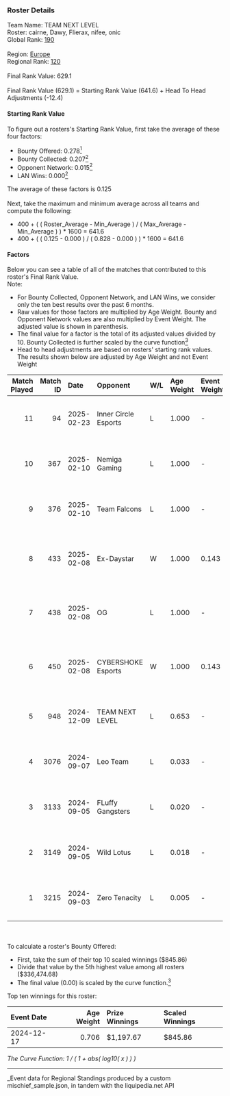 ### Roster Details<br />
Team Name: TEAM NEXT LEVEL<br />
Roster: cairne, Dawy, Flierax, nifee, onic<br />
Global Rank: [190](../../standings_global_2025_03_01.md)<br />
<br />
Region: [Europe]( ../../standings_europe_2025_03_01.md)<br />
Regional Rank: [120]( ../../standings_europe_2025_03_01.md)<br />
<br />
Final Rank Value:  629.1<br />
<br />
Final Rank Value (629.1) = Starting Rank Value (641.6) + Head To Head Adjustments (-12.4)<br />

#### Starting Rank Value<br />
To figure out a rosters's Starting Rank Value, first take the average of these four factors:<br />
- Bounty Offered: 0.278[<sup>1</sup>](#table2)
- Bounty Collected: 0.207[<sup>2</sup>](#table1)
- Opponent Network: 0.015[<sup>2</sup>](#table1)
- LAN Wins: 0.000[<sup>2</sup>](#table1)

The average of these factors is 0.125<br />
<br />
Next, take the maximum and minimum average across all teams and compute the following:<br />
- 400 + ( ( Roster_Average - Min_Average ) / ( Max_Average - Min_Average ) ) * 1600 = 641.6
- 400 + ( ( 0.125 - 0.000 ) / ( 0.828 - 0.000 ) ) * 1600 = 641.6


#### Factors<br />
Below you can see a table of all of the matches that contributed to this roster's Final Rank Value.<br />
Note:<br />

- For Bounty Collected, Opponent Network, and LAN Wins, we consider only the ten best results over the past 6 months.
- Raw values for those factors are multiplied by Age Weight. Bounty and Opponent Network values are also multiplied by Event Weight. The adjusted value is shown in parenthesis.
- The final value for a factor is the total of its adjusted values divided by 10. Bounty Collected is further scaled by the curve function[<sup>3</sup>](#curveFunction)
- Head to head adjustments are based on rosters' starting rank values. The results shown below are adjusted by Age Weight and not Event Weight
<span id="table1"></span><br />


| Match Played | Match ID | Date       | Opponent             | W/L | Age Weight | Event Weight | Bounty Collected | Opponent Network | LAN Wins  | H2H Adj. | Roster                                 |
| -: | -: | :- | :- | :- | :- | :- | :- | :- | :- | -: | :- |
|           11 |       94 | 2025-02-23 | Inner Circle Esports | L   | 1.000      | -            | -                | -                | -         |   -21.33 | cairne, Dawy, Flierax, nifee, onic     |
|           10 |      367 | 2025-02-10 | Nemiga Gaming        | L   | 1.000      | -            | -                | -                | -         |    -4.72 | cairne, Dawy, Flierax, nifee, onic     |
|            9 |      376 | 2025-02-10 | Team Falcons         | L   | 1.000      | -            | -                | -                | -         |    -0.05 | cairne, Dawy, Flierax, nifee, onic     |
|            8 |      433 | 2025-02-08 | Ex-Daystar           | W   | 1.000      | 0.143        | 0.000 (0.000)    | 0.060 (0.009)    | 0 (0.000) |     6.26 | cairne, Dawy, Flierax, nifee, s-chilla |
|            7 |      438 | 2025-02-08 | OG                   | L   | 1.000      | -            | -                | -                | -         |    -6.77 | cairne, Dawy, Flierax, nifee, s-chilla |
|            6 |      450 | 2025-02-08 | CYBERSHOKE Esports   | W   | 1.000      | 0.143        | 0.010 (0.001)    | 1.000 (0.143)    | 0 (0.000) |    23.07 | cairne, Dawy, Flierax, nifee, s-chilla |
|            5 |      948 | 2024-12-09 | TEAM NEXT LEVEL      | L   | 0.653      | -            | -                | -                | -         |    -8.02 | ch1rs, Dawy, Flierax, nifee, Psycho    |
|            4 |     3076 | 2024-09-07 | Leo Team             | L   | 0.033      | -            | -                | -                | -         |    -0.36 | cairne, Dawy, Flierax, nifee, Psycho   |
|            3 |     3133 | 2024-09-05 | FLuffy Gangsters     | L   | 0.020      | -            | -                | -                | -         |    -0.26 | cairne, Dawy, Flierax, nifee, Psycho   |
|            2 |     3149 | 2024-09-05 | Wild Lotus           | L   | 0.018      | -            | -                | -                | -         |    -0.22 | cairne, Dawy, Flierax, nifee, Psycho   |
|            1 |     3215 | 2024-09-03 | Zero Tenacity        | L   | 0.005      | -            | -                | -                | -         |    -0.04 | cairne, Dawy, Flierax, nifee, Psycho   |

<br />
<span id="table2"></span><br />
To calculate a roster's Bounty Offered:<br />

- First, take the sum of their top 10 scaled winnings ($845.86)
- Divide that value by the 5th highest value among all rosters ($336,474.68)
- The final value (0.00) is scaled by the curve function.[<sup>3</sup>](#curveFunction)

Top ten winnings for this roster:<br />

| Event Date | Age Weight | Prize Winnings | Scaled Winnings |
| :- | -: | :- | :- |
| 2024-12-17 |      0.706 | $1,197.67      | $845.86         |


<span id="curveFunction"></span>_The Curve Function: 1 / ( 1 + abs( log10( x ) ) )_<br />

---
_Event data for Regional Standings produced by a custom mischief_sample.json, in tandem with the liquipedia.net API<br />
